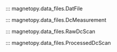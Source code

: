 ::: magnetopy.data_files.DatFile

::: magnetopy.data_files.DcMeasurement

::: magnetopy.data_files.RawDcScan

::: magnetopy.data_files.ProcessedDcScan
